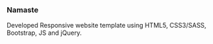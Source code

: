 ### Namaste
Developed Responsive website template using HTML5, CSS3/SASS, Bootstrap, JS and jQuery.
